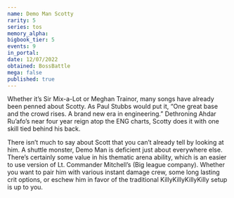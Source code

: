 ```yaml
---
name: Demo Man Scotty
rarity: 5
series: tos
memory_alpha:
bigbook_tier: 5
events: 9
in_portal:
date: 12/07/2022
obtained: BossBattle
mega: false
published: true
---
```


Whether it’s Sir Mix-a-Lot or Meghan Trainor, many songs have already been penned about Scotty. As Paul Stubbs would put it, “One great base and the crowd rises. A brand new era in engineering.” Dethroning Ahdar Ru’afo’s near four year reign atop the ENG charts, Scotty does it with one skill tied behind his back.

There isn’t much to say about Scott that you can’t already tell by looking at him. A shuttle monster, Demo Man is deficient just about everywhere else. There’s certainly some value in his thematic arena ability, which is an easier to use version of Lt. Commander Mitchell’s (Big league company). Whether you want to pair him with various instant damage crew, some long lasting crit options, or eschew him in favor of the traditional KillyKillyKillyKilly setup is up to you.
